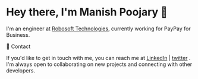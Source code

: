 
<!--
**manishpoojary/manishpoojary** is a ✨ _special_ ✨ repository because its `README.md` (this file) appears on your GitHub profile.

Here are some ideas to get you started:

- 🔭 I’m currently working on ...
- 🌱 I’m currently learning ...
- 👯 I’m looking to collaborate on ...
- 🤔 I’m looking for help with ...
- 💬 Ask me about ...
- 📫 How to reach me: ...
- 😄 Pronouns: ...
- ⚡ Fun fact: ...
-->

# Hey there, I'm Manish Poojary 👋

I'm an engineer at [Robosoft Technologies](https://www.robosoftin.com), currently working for PayPay for Business.

💼 Contact 

If you'd like to get in touch with me, you can reach me at [LinkedIn](https://www.linkedin.com/in/manish-poojary) | [twitter](https://twitter.com/manisshpoojary) . I'm always open to collaborating on new projects and connecting with other developers.
